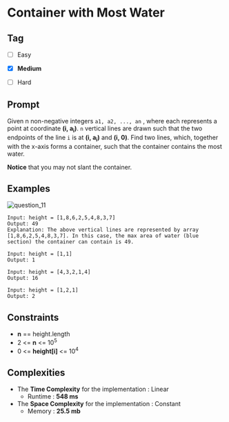 # Container with Most Water
## Tag
- [ ] Easy  
- [x] **Medium**  
- [ ] Hard  
  

## Prompt
Given n non-negative integers `a1, a2, ..., an` , where each represents a point at coordinate **(i, a<sub>i</sub>)**. `n` vertical lines are drawn such that the two endpoints of the line `i` is at **(i, a<sub>i</sub>)** and **(i, 0)**. Find two lines, which, together with the x-axis forms a container, such that the container contains the most water.  
  
**Notice** that you may not slant the container.
  
## Examples
![question_11](https://user-images.githubusercontent.com/74072261/116006762-3f8d6380-a62a-11eb-83da-8ca76f0347a9.jpg)

```
Input: height = [1,8,6,2,5,4,8,3,7]
Output: 49
Explanation: The above vertical lines are represented by array [1,8,6,2,5,4,8,3,7]. In this case, the max area of water (blue section) the container can contain is 49.
```
```
Input: height = [1,1]
Output: 1
```
```
Input: height = [4,3,2,1,4]
Output: 16
```
```
Input: height = [1,2,1]
Output: 2
```
  
## Constraints
* **n** == height.length
* 2 <= **n** <= 10<sup>5</sup>
* 0 <= **height[i]** <= 10<sup>4</sup>
  
## Complexities
* The **Time Complexity** for the implementation : Linear
  * Runtime : **548 ms**  
* The **Space Complexity** for the implementation : Constant
  * Memory : **25.5 mb**

